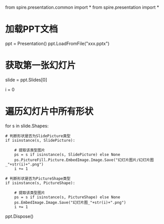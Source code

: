 from spire.presentation.common import *
from spire.presentation import *

# 加载PPT文档
ppt = Presentation()
ppt.LoadFromFile("xxx.pptx")

# 获取第一张幻灯片
slide = ppt.Slides[0]

i = 0
# 遍历幻灯片中所有形状
for s in slide.Shapes:

    # 判断形状是否为SlidePicture类型
    if isinstance(s, SlidePicture):

        # 提取该类型图片
        ps = s if isinstance(s, SlidePicture) else None
        ps.PictureFill.Picture.EmbedImage.Image.Save("幻灯片图片/幻灯片图_"+str(i)+".png")
        i += 1

    # 判断形状是否为PictureShape类型
    if isinstance(s, PictureShape):

        # 提取该类型图片
        ps = s if isinstance(s, PictureShape) else None
        ps.EmbedImage.Image.Save("幻灯片图_"+str(i)+".png")
        i += 1

ppt.Dispose()
